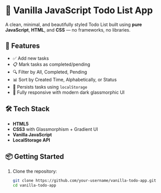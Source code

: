 # 📝 Vanilla JavaScript Todo List App

A clean, minimal, and beautifully styled Todo List built using **pure JavaScript**, **HTML**, and **CSS** — no frameworks, no libraries.



## 🚀 Features

- ✅ Add new tasks
- 📋 Mark tasks as completed/pending
- 🔍 Filter by All, Completed, Pending
- 📊 Sort by Created Time, Alphabetically, or Status
- 💾 Persists tasks using `localStorage`
- 💅 Fully responsive with modern dark glassmorphic UI

## 🛠 Tech Stack

- **HTML5**
- **CSS3** with Glassmorphism + Gradient UI
- **Vanilla JavaScript**
- **LocalStorage API**

## 📦 Getting Started

1. Clone the repository:
   ```bash
   git clone https://github.com/your-username/vanilla-todo-app.git
   cd vanilla-todo-app
